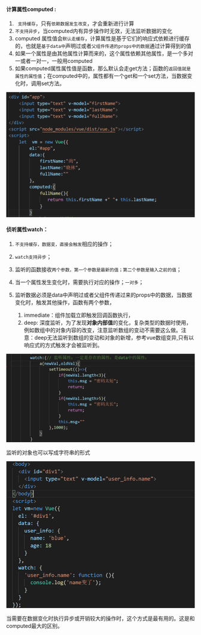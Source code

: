 #### **计算属性computed :** 

1. ` 支持缓存`，只有`依赖数据发生改变`，才会重新进行计算
2.  `不支持异步`，当computed内有异步操作时无效，无法监听数据的变化
3. computed 属性值会`默认走缓存`，计算属性是基于它们的响应式依赖进行缓存的，也就是`基于data中`声明过或者`父组件传递的props中的数据`通过计算得到的值
4.  如果一个属性是由其他属性计算而来的，这个属性依赖其他属性，是一个多对一或者一对一，一般用computed
5. 如果computed属性属性值是函数，那么默认会走get方法；函数的`返回值就是属性的属性值`；在computed中的，属性都有一个get和一个set方法，当数据变化时，调用set方法。

![img](computed和watch的区别.assets/1402448-20190809154932198-1444047098.png)

#### **侦听属性watch：**

1. `不支持缓存，数据变，直接会触发`相应的操作；

2. `watch支持异步`；

3. 监听的函数接收`两个参数，第一个参数是最新的值；第二个参数是输入之前的值`；

4. 当一个属性发生变化时，需要执行对应的操作；`一对多`；

5. 监听数据必须是data中声明过或者父组件传递过来的props中的数据，当数据变化时，触发其他操作，函数有两个参数，
   1. immediate：组件加载立即触发回调函数执行，
   2. deep: 深度监听，为了发现**对象内部值**的变化，复杂类型的数据时使用，例如数组中的对象内容的改变，注意监听数组的变动不需要这么做。注意：deep无法监听到数组的变动和对象的新增，参考vue数组变异,只有以响应式的方式触发才会被监听到。

![img](computed和watch的区别.assets/1402448-20190809160441362-1201017336.png)

监听的对象也可以写成字符串的形式

![img](computed和watch的区别.assets/1402448-20190809160648619-505189772.png)

当需要在数据变化时执行异步或开销较大的操作时，这个方式是最有用的。这是和computed最大的区别。